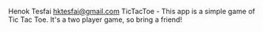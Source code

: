 Henok Tesfai <hktesfai@gmail.com>
TicTacToe - This app is a simple game of Tic Tac Toe. 
	    It's a two player game, so bring a friend!
